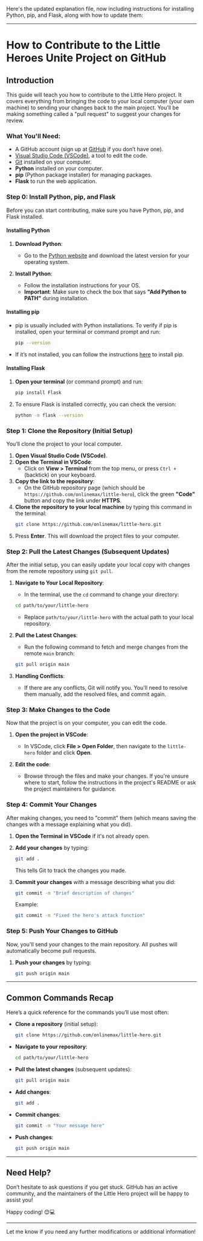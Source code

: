Here's the updated explanation file, now including instructions for installing Python, pip, and Flask, along with how to update them:

---

# How to Contribute to the Little Heroes Unite Project on GitHub

## Introduction
This guide will teach you how to contribute to the Little Hero project. It covers everything from bringing the code to your local computer (your own machine) to sending your changes back to the main project. You’ll be making something called a "pull request" to suggest your changes for review.

### What You'll Need:
- A GitHub account (sign up at [GitHub](https://github.com) if you don’t have one).
- [Visual Studio Code (VSCode)](https://code.visualstudio.com/), a tool to edit the code.
- [Git](https://git-scm.com/) installed on your computer.
- **Python** installed on your computer.
- **pip** (Python package installer) for managing packages.
- **Flask** to run the web application.

### Step 0: Install Python, pip, and Flask
Before you can start contributing, make sure you have Python, pip, and Flask installed.

#### Installing Python
1. **Download Python**:
   - Go to the [Python website](https://www.python.org/downloads/) and download the latest version for your operating system.

2. **Install Python**:
   - Follow the installation instructions for your OS.
   - **Important**: Make sure to check the box that says **"Add Python to PATH"** during installation.

#### Installing pip
- pip is usually included with Python installations. To verify if pip is installed, open your terminal or command prompt and run:
  ```bash
  pip --version
  ```
- If it’s not installed, you can follow the instructions [here](https://pip.pypa.io/en/stable/installation/) to install pip.

#### Installing Flask
1. **Open your terminal** (or command prompt) and run:
   ```bash
   pip install Flask
   ```

2. To ensure Flask is installed correctly, you can check the version:
   ```bash
   python -m flask --version
   ```

### Step 1: Clone the Repository (Initial Setup)
You’ll clone the project to your local computer.

1. **Open Visual Studio Code (VSCode)**.
2. **Open the Terminal in VSCode**:
   - Click on **View > Terminal** from the top menu, or press `Ctrl + ` (backtick) on your keyboard.
3. **Copy the link to the repository**:
   - On the GitHub repository page (which should be `https://github.com/onlinemax/little-hero`), click the green **"Code"** button and copy the link under **HTTPS**.
4. **Clone the repository to your local machine** by typing this command in the terminal:
   ```bash
   git clone https://github.com/onlinemax/little-hero.git
   ```
5. Press **Enter**. This will download the project files to your computer.

### Step 2: Pull the Latest Changes (Subsequent Updates)
After the initial setup, you can easily update your local copy with changes from the remote repository using `git pull`.

1. **Navigate to Your Local Repository**:
   - In the terminal, use the `cd` command to change your directory:
   ```bash
   cd path/to/your/little-hero
   ```
   - Replace `path/to/your/little-hero` with the actual path to your local repository.

2. **Pull the Latest Changes**:
   - Run the following command to fetch and merge changes from the remote `main` branch:
   ```bash
   git pull origin main
   ```

3. **Handling Conflicts**:
   - If there are any conflicts, Git will notify you. You'll need to resolve them manually, add the resolved files, and commit again.

### Step 3: Make Changes to the Code
Now that the project is on your computer, you can edit the code.

1. **Open the project in VSCode**:
   - In VSCode, click **File > Open Folder**, then navigate to the `little-hero` folder and click **Open**.
   
2. **Edit the code**:
   - Browse through the files and make your changes. If you're unsure where to start, follow the instructions in the project's README or ask the project maintainers for guidance.

### Step 4: Commit Your Changes
After making changes, you need to "commit" them (which means saving the changes with a message explaining what you did).

1. **Open the Terminal in VSCode** if it's not already open.
2. **Add your changes** by typing:
   ```bash
   git add .
   ```
   This tells Git to track the changes you made.

3. **Commit your changes** with a message describing what you did:
   ```bash
   git commit -m "Brief description of changes"
   ```
   Example: 
   ```bash
   git commit -m "Fixed the hero's attack function"
   ```

### Step 5: Push Your Changes to GitHub
Now, you'll send your changes to the main repository. All pushes will automatically become pull requests.

1. **Push your changes** by typing:
   ```bash
   git push origin main
   ```


---

## Common Commands Recap
Here’s a quick reference for the commands you’ll use most often:

- **Clone a repository** (initial setup):
  ```bash
  git clone https://github.com/onlinemax/little-hero.git
  ```

- **Navigate to your repository**:
  ```bash
  cd path/to/your/little-hero
  ```

- **Pull the latest changes** (subsequent updates):
  ```bash
  git pull origin main
  ```

- **Add changes**:
  ```bash
  git add .
  ```

- **Commit changes**:
  ```bash
  git commit -m "Your message here"
  ```

- **Push changes**:
  ```bash
  git push origin main
  ```

---

## Need Help?
Don’t hesitate to ask questions if you get stuck. GitHub has an active community, and the maintainers of the Little Hero project will be happy to assist you!

Happy coding! 😊💻

---

Let me know if you need any further modifications or additional information!
